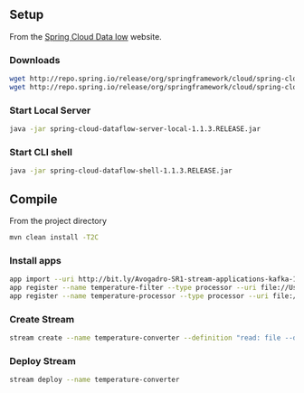 ## Setup
From the [Spring Cloud Data low](http://cloud.spring.io/spring-cloud-dataflow/) website.

### Downloads
```bash
wget http://repo.spring.io/release/org/springframework/cloud/spring-cloud-dataflow-server-local/1.1.4.RELEASE/spring-cloud-dataflow-server-local-1.1.4.RELEASE.jar
wget http://repo.spring.io/release/org/springframework/cloud/spring-cloud-dataflow-shell/1.1.4.RELEASE/spring-cloud-dataflow-shell-1.1.4.RELEASE.jar
```

### Start Local Server
```bash
java -jar spring-cloud-dataflow-server-local-1.1.3.RELEASE.jar
```

### Start CLI shell
```bash
java -jar spring-cloud-dataflow-shell-1.1.3.RELEASE.jar
```

## Compile
From the project directory
```bash
mvn clean install -T2C
```

### Install apps
```bash
app import --uri http://bit.ly/Avogadro-SR1-stream-applications-kafka-10-maven
app register --name temperature-filter --type processor --uri file://Users/karun/.m2/repository/me/karun/spikes/temperature-filter/0.0.1-SNAPSHOT/temperature-filter-0.0.1-SNAPSHOT.jar
app register --name temperature-processor --type processor --uri file://Users/karun/.m2/repository/me/karun/spikes/temperature-processor/0.0.1-SNAPSHOT/temperature-processor-0.0.1-SNAPSHOT.jar
```

### Create Stream
```bash
stream create --name temperature-converter --definition "read: file --directory=/Users/karun/Downloads/inputs --filename-pattern=*.txt --mode=lines | filter: temperature-filter | processor: temperature-processor | write: log"
```

### Deploy Stream
```bash
stream deploy --name temperature-converter
```